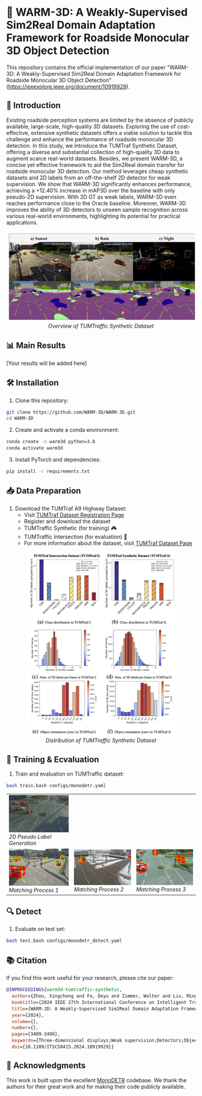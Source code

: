 # 🚗 WARM-3D: A Weakly-Supervised Sim2Real Domain Adaptation Framework for Roadside Monocular 3D Object Detection

This repository contains the official implementation of our paper "WARM-3D: A Weakly-Supervised Sim2Real Domain Adaptation Framework for Roadside Monocular 3D Object Detection" (https://ieeexplore.ieee.org/document/10919929).

## 📝 Introduction

Existing roadside perception systems are limited by the absence of publicly available, large-scale, high-quality 3D datasets. Exploring the use of cost-effective, extensive synthetic datasets offers a viable solution to tackle this challenge and enhance the performance of roadside monocular 3D detection. In this study, we introduce the TUMTraf Synthetic Dataset, offering a diverse and substantial collection of high-quality 3D data to augment scarce real-world datasets. Besides, we present WARM-3D, a concise yet effective framework to aid the Sim2Real domain transfer for roadside monocular 3D detection. Our method leverages cheap synthetic datasets and 2D labels from an off-the-shelf 2D detector for weak supervision. We show that WARM-3D significantly enhances performance, achieving a +12.40% increase in mAP3D over the baseline with only pseudo-2D supervision. With 2D GT as weak labels, WARM-3D even reaches performance close to the Oracle baseline. Moreover, WARM-3D improves the ability of 3D detectors to unseen sample recognition across various real-world environments, highlighting its potential for practical applications.

<div align="center">
  <img src="Asset/TUMTraff-Synthetic.png" width="500"/>
  <br>
  <em>Overview of TUMTraffic Synthetic Dataset</em>
</div>

## 📊 Main Results

[Your results will be added here]

## 🛠️ Installation

1. Clone this repository:
```bash
git clone https://github.com/WARM-3D/WARM-3D.git
cd WARM-3D
```

2. Create and activate a conda environment:
```bash
conda create -n warm3d python=3.8
conda activate warm3d
```

3. Install PyTorch and dependencies:
```bash
pip install -r requirements.txt
```

## 📥 Data Preparation

1. Download the TUMTraf A9 Highway Dataset:
   - Visit [TUMTraf Dataset Registration Page](https://a9-dataset.innovation-mobility.com/register)
   - Register and download the dataset
   - TUMTraffic Synthetic (for training) 🎮
   - TUMTraffic Intersection (for evaluation) 🚦
   - For more information about the dataset, visit [TUMTraf Dataset Page](https://innovation-mobility.com/en/project-providentia/a9-dataset/)

<div align="center">
  <img src="Asset/TUMTraff-Synthetic-distribution.png" width="400"/>
  <br>
  <em>Distribution of TUMTraffic Synthetic Dataset</em>
</div>

## 🚀 Training & Ecvaluation

1. Train and evaluation on TUMTraffic dataset:
```bash
bash train.bash configs/monodetr.yaml
```

<div align="center">
<table>
<tr>
<td>
  <img src="Asset/2D_pesudo_label.png" width="400"/>
  <br>
  <em>2D Pseudo Label Generation</em>
</td>
</tr>
<tr>
<td>
  <img src="Asset/matching1.png" width="400"/>
  <br>
  <em> Matching Process 1 </em>
</td>
<td>
  <img src="Asset/matching2.png" width="400"/>
  <br>
  <em> Matching Process 2</em>
</td>
<td>
  <img src="Asset/matching3.png" width="400"/>
  <br>
  <em> Matching Process 3</em>
</td>
</tr>
</table>
</div>

## 🔍 Detect

1. Evaluate on test set:
```bash
bash test.bash configs/monodetr_detect.yaml
```

## 📚 Citation

If you find this work useful for your research, please cite our paper:

```bibtex
@INPROCEEDINGS{warm3d-tumtraffic-synthetic,
  author={Zhou, Xingcheng and Fu, Deyu and Zimmer, Walter and Liu, Mingyu and Lakshminarasimhan, Venkatnarayanan and Strand, Leah and Knoll, Alois C.},
  booktitle={2024 IEEE 27th International Conference on Intelligent Transportation Systems (ITSC)}, 
  title={WARM-3D: A Weakly-Supervised Sim2Real Domain Adaptation Framework for Roadside Monocular 3D Object Detection}, 
  year={2024},
  volume={},
  number={},
  pages={3489-3496},
  keywords={Three-dimensional displays;Weak supervision;Detectors;Object detection;Intelligent transportation systems;Synthetic data},
  doi={10.1109/ITSC58415.2024.10919929}}
```

## 🙏 Acknowledgments

This work is built upon the excellent [MonoDETR](https://github.com/ZrrSkywalker/MonoDETR) codebase. We thank the authors for their great work and for making their code publicly available.

